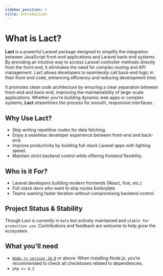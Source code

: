 ```yaml
---
sidebar_position: 1
title: Introduction
---
```


# What is Lact?

**Lact** is a powerful Laravel package designed to simplify the integration between JavaScript front-end applications
and Laravel back-end systems. By providing an intuitive way to access Laravel controller methods directly from the
front-end, it eliminates the need for complex routing and API management. Lact allows developers to seamlessly call
back-end logic in their front-end code, enhancing efficiency and reducing development time.

It promotes clean code architecture by ensuring a clear separation between front-end and back-end, improving the
maintainability of large-scale applications. Whether you're building dynamic web apps or complex systems, **Lact**
streamlines the process for smooth, responsive interfaces.

## Why Use Lact?

- Skip writing repetitive routes for data fetching.
- Enjoy a seamless developer experience between front-end and back-end. 
- Improve productivity by building full-stack Laravel apps with lighting speed. 
- Maintain strict backend control while offering frontend flexibility.

## Who is it For?

- Laravel developers building modern frontends (React, Vue, etc.)
- Full-stack devs who want to skip routes boilerplate
- Teams wanting faster iteration without compromising backend control

## Project Status & Stability

Though Lact is currently in ``beta`` but actively maintained and ```stable for production use```.
Contributions and feedback are welcome to help grow the ecosystem.

## What you'll need

- [`Node.js version 18.0`](https://nodejs.org/en/download/) or above: When installing Node.js, you’re recommended to check all checkboxes related to dependencies.
- `php >= 8.2`
